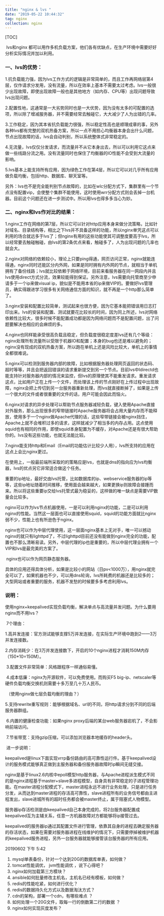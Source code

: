 ```yaml
---
title: "nginx & lvs "
date: "2019-05-22 10:44:32"
tag: nginx
collection: nginx
---
```


[TOC]

​    lvs和nginx 都可以用作多机负载方案，他们各有优缺点，在生产环境中需要好好分析实际情况并加以利用。

  ###  一、lvs的优势：

​    1.抗负载能力强，因为lvs工作方式的逻辑是非常简单的，而且工作再网络层第4层，仅作请求分发用，没有流量，所以在效率上基本不需要太过考虑。lvs一般很少出现故障，即使出现故障一般也是其他地方（如内存、CPU等）出现问题导致lvs出现问题。

​    2.配置性地，这通常是一大劣势同时也是一大优势，因为没有太多的可配置的选项，所以除了增减服务器，并不需要经常去触碰它，大大减少了人为出错的几率。

​    3.工作稳定，因为其本省抗负载能力很强，所以稳定性高也是顺理成章的事，另外各种lvs都有完整的双机热备方案，所以一点不用担心均衡器本身会出什么问题，节点出现故障的话，lvs会自动判别，所以系统整体式非常稳定的。

​    4.无流量，lvs仅仅分发请求，而流量并不从它本身出去，所以可以利用它这点来做一些线路分流之用。没有流量同时也保住了均衡器的IO性能不会受到大流量的影响。

​    5.lvs基本上能支持所有应用，因为绿色工作在第4层，所以它可以对几乎所有应用做负载均衡，包括http、数据库、聊天室等。

​    另外：lvs也不是完全能判别节点故障的，比如在wlc分配方式下，集群里有一个节点没有配置vip，会使整个集群不能使用，这时使用wrr分配方式则会丢掉一台机器。目前这个问题还在进一步测试中。所以用lvs也得多多当心为妙。 

###    二、nginx和lvs作对比的结果：

​    1.nginx工作在网络的第7层，所以它可以针对http应用本身来做分流策略，比如针对域名、目录结构等，相比之下lvs并不具备这样的功能，所以nginx单凭这点可以利用的场合就远多于lvs了；但nginx有用的这些功能使其可调整度要高于lvs，所以经常要去触碰触碰，由lvs的第2条优点来看，触碰多了，人为出现问题的几率也就会大。

​    2.nginx对网络的依赖较小，理论上只要ping得通，网页访问正常，nginx就能连得通，nginx同时还能区分内外网，如果是同时拥有内外网的节点，就相当于单机拥有了备份线路；lvs就比较依赖于网络环境，目前来看服务器在同一网段内并且lvs使用direct方式分流，效果较能得到保证。另外注意，lvs需要向托管商至少申请多于一个ip来做visual ip，貌似是不能用本省的ip来做VIP的。要做好lvs管理员，确实得跟进学习很多有关网络通信方面的知识，就不再是一个http那么简单了。

​    3.nginx安装和配置比较简单，测试起来也很方便，因为它基本能把错误用日志打印出来。lvs的安装和配置、测试就要花比较长的时间，因为同上所述，lvs对网络依赖性比较大，很多时候不能配置成功都是因为网络问题而不是配置问题，出了问题要解决也相应的会麻烦的多。

​    4.nginx也同样能承受很高负载且稳定，但负载度很稳定度差lvs还有几个等级：nginx处理所有流量所以受限于机器IO和配置；本身的bug也还是难以避免的；nginx没有现成的双机热备方案，所以跑在单机上还是风险比较大，单机上的事情全都很难说。

​    5.nginx可以检测到服务器内部的故障，比如根据服务器处理网页返回的状态码、超时等等，并且会把返回错误的请求重新提交到另一个节点。目前lvs中ldirectd也能支持针对服务器内部的情况来监控，但lvs的原理使其不能重发请求。重发请求这点，比如用户正在上传一个文件，而处理该上传的节点刚好在上传过程中出现故障，nginx会把上传切到另一台服务器重新处理，而lvs就直接断掉了，如果是上传一个很大的文件或者很重要的文件的话，用户可能会因此而恼火。

​    6.nginx对请求的异步处理可以帮助节点服务器减轻负载，键入使用Apache直接对外服务，那么出现很多的窄带链接时Apache服务器将会占用大量内存而不能释放，使用多于一个nginx做Apache代理的话，这些窄带链接会被nginx挡住，Apache上就不会堆积过多的请求，这样就减少了相当多的内存占用。这点使用squid也有相同的作用，即使squid本身配置为不缓存，对Apache还是有很大帮助你的。lvs没有这些功能，也就无法能比较。

​    7.nginx能支持http和Email（Email的功能估计比较少人用），lvs所支持的应用在这点上会比nginx更过。

​    在使用上，一般最前端所采取的的策略应是lvs，也就是dns的指向应为lvs均衡器，lvs的优点另它非常适合做这个任务。

​    重要的ip地址，最好交由lvs托管，比如数据库的ip、webservice服务器的ip等等，这些ip地址随着时间推移，使用面会越来越大，如果更换ip则故障会接踵而来。所以将这些重要ip交给lvs托管式最为稳妥的，这样做的唯一缺点是需要VIP数量会比较多。

​    nginx可以作为lvs节点机器使用，一是可以利用nginx的功能，二是可以利用nginx的性能。当然这一层面也可以直接使用squid，squid的功能方面就比nginx弱不少，性能上也有所逊色于nginx。

​    nginx也可以作为中层代理使用，这一层面nginx基本上无对手，唯一可以撼动nginx的就只有lighttpd了，不过lighttpd目前还没有能做到nginx完全的功能，配置也不那么清晰易读。另外，中层代理的ip也是重要的，所以中层代理业拥有一个VIP和lvs是最完美的方案了。

​    nginx也可以作为网页静态服务器。



​    具体的应用还得具体分析，如果是比较小的网站（日pv<1000万），用nginx就完全可以了，如果机器也不少，可以用dns轮询，lvs所耗费的机器还是比较多的；大型网站或者重要的服务，机器不发愁的时候要多多考虑利用lvs。



   ###  说明：

​    使用nginx+keepalived实现负载均衡，解决单点与高流量并发问题。为什么要用nginx而不用lvs？

​    7个理由：

​    1.高并发连接：官方测试能够支撑5万并发连接，在实际生产环境中跑到2——3万并发连接数。

​    2.内存消耗少：在3万并发连接数下，开启的10个nginx进程才消耗150M内存（150*10=150M）。

​    3.配置文件非常简单：风格跟程序一样通俗易懂。

​    4.成本低廉：nginx为开源软件，可以免费使用。而购买F5 big-ip、netscaler等硬件负载均衡交换机则需要十多万至几十万人民币。

​            （使用nginx做七层负载均衡的理由？）

​    5.支持rewrite重写规则：能够根据域名、url的不同，将http请求分到不同的后端服务器群组。

​    6.内置的健康检查功能：如果nginx proxy后端的某台web服务器宕机了，不会影响前端访问。

​    7.节省带宽：支持gzip压缩，可以添加浏览器本地缓存的header头。



​    进一步说明：

​    keepalived是linux下面实现vrrp备份路由的高可靠性运行件。基于keepalived设计的服务模式能够真正做到主服务器和备份服务器故障时ip瞬间无缝交接。

​    nginx是基于linux2.6内核中epoll模型http服务器，与Apache进程派生模式不同的是nginx进程基于master+slave多进程模型，自身具有非常稳定的子进程管理功能。在master进程分配模式下，master进程永远不进行业务处理，只是进行任务分发，从而达到master进程的存活高可靠性，slave进程所有的业务信号都由主进程发出，slave进城所有的超时任务都会被master终止，属于阻塞式人物模型。

​    服务器ip存活检测是由keepalived自己本身完成的，将2台服务器配置成keepalived互为主辅关系，任意一方机器故障对方都能够将ip接管过去。

​    keepalived的服务器ip通过其配置文件进行管理，依靠其自身的进程去确定服务器的存活状态，如果在需要对服务器进程在线维护的情况下，只需要停掉被维护机器的keepalived服务进程，另外一台服务器就能够接管该台服务器的所有应用。

20190602 下午 5:42 

1. mysql单表备份，针对一个达到20G的数据库单表，如何做？
2. tomcat性能调优， jvm性能调优 ，说下心得吧？
3. nginx如何加载第三方模块？
4. ansible如何批量修改主机名，主机名已经有模板，如何做？
5. redis的性能吃紧，如何进行优化？
6. redis的数据持久化方式以及数据淘汰方式？
7. cdn的架构，部署一个cdn，有哪些难点    ？
8. 如何处理一个20G文件，取每一行的倒数第二行的数据 ？
9. nginx如何实现灰度发布？